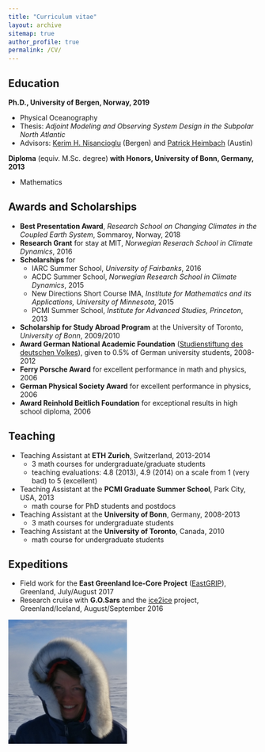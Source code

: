 ```yaml
---
title: "Curriculum vitae"
layout: archive
sitemap: true
author_profile: true
permalink: /CV/
---
```


## Education

**Ph.D., University of Bergen, Norway, 2019**
- Physical Oceanography
- Thesis: _Adjoint Modeling and Observing System Design in the Subpolar North Atlantic_
- Advisors: [Kerim H. Nisancioglu](https://kerim.w.uib.no/) (Bergen) and [Patrick Heimbach](https://heimbach.wordpress.com/) (Austin)

**Diploma** (equiv. M.Sc. degree) **with Honors, University of Bonn, Germany, 2013**
- Mathematics


## Awards and Scholarships ###

- **Best Presentation Award**, *Research School on Changing Climates in the Coupled Earth System*, Sommaroy, Norway, 2018
- **Research Grant** for stay at MIT, *Norwegian Reserach School in Climate Dynamics*, 2016
- **Scholarships** for
    - IARC Summer School, *University of Fairbanks*, 2016
    - ACDC Summer School, *Norwegian Research School in Climate Dynamics*, 2015
    - New Directions Short Course IMA, *Institute for Mathematics and its Applications, University of Minnesota*, 2015
    - PCMI Summer School, *Institute for Advanced Studies, Princeton*, 2013
- **Scholarship for Study Abroad Program** at the University of Toronto, *University of Bonn*, 2009/2010
- **Award German National Academic Foundation** ([Studienstiftung des deutschen Volkes](https://www.studienstiftung.de/en/leitbild/)), given to 0.5% of German university students, 2008-2012
- **Ferry Porsche Award** for excellent performance in math and physics, 2006
- **German Physical Society Award** for excellent performance in physics, 2006
- **Award Reinhold Beitlich Foundation** for exceptional results in high school diploma, 2006


## Teaching ##

- Teaching Assistant at **ETH Zurich**, Switzerland, 2013-2014
    - 3 math courses for undergraduate/graduate students
    - teaching evaluations: 4.8 (2013), 4.9 (2014) on a scale from 1 (very bad) to 5 (excellent)
- Teaching Assistant at the **PCMI Graduate Summer School**, Park City, USA, 2013
    - math course for PhD students and postdocs
- Teaching Assistant at the **University of Bonn**, Germany, 2008-2013
    - 3 math courses for undergraduate students
- Teaching Assistant at the **University of Toronto**, Canada, 2010
    - math course for undergraduate students 


## Expeditions

- Field work for the **East Greenland Ice-Core Project** ([EastGRIP](https://eastgrip.org/)), Greenland, July/August 2017
- Research cruise with **G.O.Sars** and the [ice2ice](https://ice2ice.w.uib.no/) project, Greenland/Iceland, August/September 2016

<img src="/assets/images/EastGRIP_NL.png" width="240px" alt="" align="middle" />

